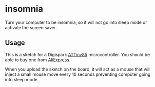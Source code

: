 # insomnia
Turn your computer to be insomnia, so it will not go into sleep mode or activate the screen saver.

## Usage
This is a sketch for a Digispark [ATTiny85](https://digistump.com/wiki/digispark) microcontroller. You should be able to buy one from [AliExpress](https://nl.aliexpress.com/wholesale?catId=0&initiative_id=SB_20210116022138&SearchText=digispark+attiny85).

When you upload the sketch on the board, it will act as a mouse that will inject a small mouse move every 10 seconds preventing computer going into sleep mode.

